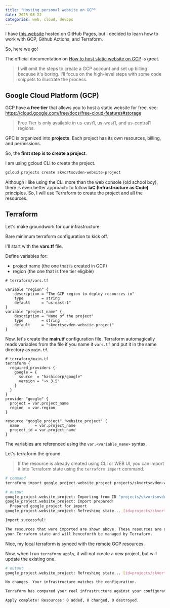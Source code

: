 ```yaml
---
title: "Hosting personal website on GCP"
date: 2025-05-22
categories: web, cloud, devops
---
```


I have [this website](https://skvortsovden.github.io/) hosted on GitHub Pages, but I decided to learn how to work with GCP, Github Actions, and Terraform.

So, here we go!

The official documentation on [How to host static website on GCP](https://cloud.google.com/storage/docs/hosting-static-website) is great. 

> I will omit the steps to create a GCP account and set up billing because it's boring.
I'll focus on the high-level steps with some code snippets to illustrate the process.

## Google Cloud Platform (GCP)

GCP have **a free tier** that allows you to host a static website for free.
see: https://cloud.google.com/free/docs/free-cloud-features#storage

> Free Tier is only available in us-east1, us-west1, and us-central1 regions.

GPC is organized into **projects**. Each project has its own resources, billing, and permissions.

So, the **first step is to create a project**.

I am using gcloud CLI to create the project.

```bash
gcloud projects create skvortsovden-website-project
```

Although I like using the CLI more than the web console (old school boy), there is even better approach: to follow **IaC (Infrastructure as Code)** principles.
So, I will use Terraform to create the project and all the resources.

## Terraform

Let's make groundwork for our infrastructure.

Bare minimum terraform configuration to kick off.

I'll start with the **vars.tf** file.

Define variables for:

- project name (the one that is created in GCP)
- region (the one that is free tier eligible)


```hcl
# terraform/vars.tf

variable "region" {
    description = "The GCP region to deploy resources in"
    type        = string
    default     = "us-east-1"
}
variable "project_name" {
    description = "Name of the project"
    type        = string
    default     = "skvortsovden-website-project"
}
```

Now, let's create the **main.tf** configuration file.
Terraform automagically reads variables from the file if you name it `vars.tf` and put it in the same directory as `main.tf`.

```hcl
# terraform/main.tf
terraform {
  required_providers {
    google = {
      source  = "hashicorp/google"
      version = "~> 3.5"
    }
  }
}
provider "google" {
  project = var.project_name
  region  = var.region
}

resource "google_project" "website_project" {
  name       = var.project_name
  project_id = var.project_name
}
```

The variables are referenced using the `var.<variable_name>` syntax.

Let's terraform the ground.


> If the resource is already created using CLI or WEB UI, you can import it into Terraform state using the `terraform import` command.

```bash
# command
terraform import google_project.website_project projects/skvortsovden-website-project
```

```bash
# output
google_project.website_project: Importing from ID "projects/skvortsovden-website-project"...
google_project.website_project: Import prepared!
  Prepared google_project for import
google_project.website_project: Refreshing state... [id=projects/skvortsovden-website-project]

Import successful!

The resources that were imported are shown above. These resources are now in
your Terraform state and will henceforth be managed by Terraform.
```

Nice, my local terraform is synced with the remote GCP resources.

Now, when I run `terraform apply`, it will not create a new project, but will update the existing one.

```bash
# output
google_project.website_project: Refreshing state... [id=projects/skvortsovden-website-project]

No changes. Your infrastructure matches the configuration.

Terraform has compared your real infrastructure against your configuration and found no differences, so no changes are needed.

Apply complete! Resources: 0 added, 0 changed, 0 destroyed.
```